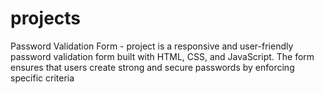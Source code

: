 # projects 
Password Validation Form - project is a responsive and user-friendly password validation form built with HTML, CSS, and JavaScript. The form ensures that users create strong and secure passwords by enforcing specific criteria
